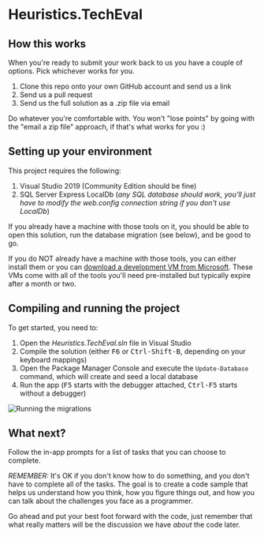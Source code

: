# Heuristics.TechEval

## How this works

When you're ready to submit your work back to us you have a couple of options. Pick whichever works for you.

1. Clone this repo onto your own GitHub account and send us a link
2. Send us a pull request
3. Send us the full solution as a .zip file via email

Do whatever you're comfortable with. You won't "lose points" by going with the "email a zip file" approach, if that's what works for you :)

## Setting up your environment

This project requires the following:

1. Visual Studio 2019 (Community Edition should be fine)
2. SQL Server Express LocalDb (_any SQL database should work, you'll just have to modify the web.config connection string if you don't use LocalDb_)

If you already have a machine with those tools on it, you should be able to open this solution, run the database migration (see below), and be good to go.

If you do NOT already have a machine with those tools, you can either install them or you can [download a development VM from Microsoft](https://developer.microsoft.com/en-us/windows/downloads/virtual-machines). These VMs come with all of the tools you'll need pre-installed but typically expire after a month or two.

## Compiling and running the project

To get started, you need to:

1. Open the _Heuristics.TechEval.sln_ file in Visual Studio
2. Compile the solution (either <kbd>F6</kbd> or <kbd>Ctrl-Shift-B</kbd>, depending on your keyboard mappings)
3. Open the Package Manager Console and execute the `Update-Database` command, which will create and seed a local database
4. Run the app (<kbd>F5</kbd> starts with the debugger attached, <kbd>Ctrl-F5</kbd> starts without a debugger)

![Running the migrations](https://github.com/spetryjohnson/Heuristics.TechEval/blob/master/docs/Heuristics.TechEval.docs-migrations.png)

## What next?

Follow the in-app prompts for a list of tasks that you can choose to complete. 

*REMEMBER:* It's OK if you don't know how to do something, and you don't have to complete all of the tasks. The goal is to create a code sample that helps us understand how you think, how you figure things out, and how you can talk about the challenges you face as a programmer. 

Go ahead and put your best foot forward with the code, just remember that what really matters will be the discussion we have _about_ the code later.


